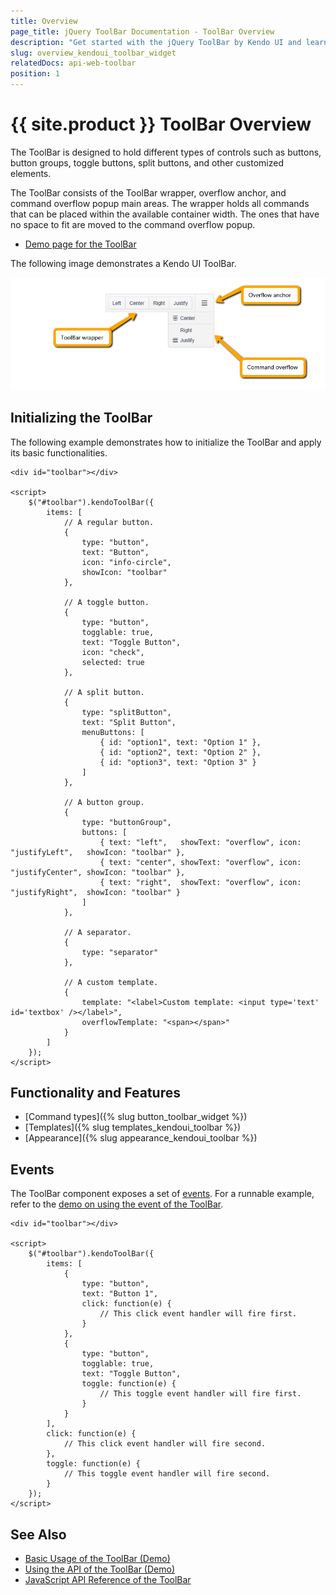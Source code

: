 ```yaml
---
title: Overview
page_title: jQuery ToolBar Documentation - ToolBar Overview
description: "Get started with the jQuery ToolBar by Kendo UI and learn how to initialize the component and use its events."
slug: overview_kendoui_toolbar_widget
relatedDocs: api-web-toolbar
position: 1
---
```


# {{ site.product }} ToolBar Overview

The ToolBar is designed to hold different types of controls such as buttons, button groups, toggle buttons, split buttons, and other customized elements.

The ToolBar consists of the ToolBar wrapper, overflow anchor, and command overflow popup main areas. The wrapper holds all commands that can be placed within the available container width. The ones that have no space to fit are moved to the command overflow popup.

* [Demo page for the ToolBar](https://demos.telerik.com/kendo-ui/toolbar/index)

The following image demonstrates a Kendo UI ToolBar.

![Kendo UI for jQuery ToolBar areas](toolbar-areas.png)

## Initializing the ToolBar

The following example demonstrates how to initialize the ToolBar and apply its basic functionalities.

    <div id="toolbar"></div>

    <script>
        $("#toolbar").kendoToolBar({
            items: [
                // A regular button.
                {
                    type: "button",
                    text: "Button",
                    icon: "info-circle",
                    showIcon: "toolbar"
                },

                // A toggle button.
                {
                    type: "button",
                    togglable: true,
                    text: "Toggle Button",
                    icon: "check",
                    selected: true
                },

                // A split button.
                {
                    type: "splitButton",
                    text: "Split Button",
                    menuButtons: [
                        { id: "option1", text: "Option 1" },
                        { id: "option2", text: "Option 2" },
                        { id: "option3", text: "Option 3" }
                    ]
                },

                // A button group.
                {
                    type: "buttonGroup",
                    buttons: [
                        { text: "left",   showText: "overflow", icon: "justifyLeft",   showIcon: "toolbar" },
                        { text: "center", showText: "overflow", icon: "justifyCenter", showIcon: "toolbar" },
                        { text: "right",  showText: "overflow", icon: "justifyRight",  showIcon: "toolbar" }
                    ]
                },

                // A separator.
                {
                    type: "separator"
                },

                // A custom template.
                {
                    template: "<label>Custom template: <input type='text' id='textbox' /></label>",
                    overflowTemplate: "<span></span>"
                }
            ]
        });
    </script>

## Functionality and Features

* [Command types]({% slug button_toolbar_widget %})
* [Templates]({% slug templates_kendoui_toolbar %})
* [Appearance]({% slug appearance_kendoui_toolbar %})

## Events

The ToolBar component exposes a set of [events](/api/javascript/ui/toolbar#events). For a runnable example, refer to the [demo on using the event of the ToolBar](https://demos.telerik.com/kendo-ui/toolbar/events).

    <div id="toolbar"></div>

    <script>
        $("#toolbar").kendoToolBar({
            items: [
                {
                    type: "button",
                    text: "Button 1",
                    click: function(e) {
                        // This click event handler will fire first.
                    }
                },
                {
                    type: "button",
                    togglable: true,
                    text: "Toggle Button",
                    toggle: function(e) {
                        // This toggle event handler will fire first.
                    }
                }
            ],
            click: function(e) {
                // This click event handler will fire second.
            },
            toggle: function(e) {
                // This toggle event handler will fire second.
            }
        });
    </script>

## See Also

* [Basic Usage of the ToolBar (Demo)](https://demos.telerik.com/kendo-ui/toolbar/index)
* [Using the API of the ToolBar (Demo)](https://demos.telerik.com/kendo-ui/toolbar/api)
* [JavaScript API Reference of the ToolBar](/api/javascript/ui/toolbar)

